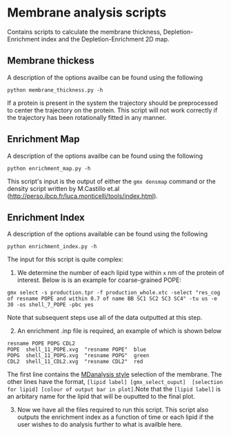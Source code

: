 # Membrane analysis scripts
Contains scripts to calculate the membrane thickness, Depletion-Enrichment index and the Depletion-Enrichment 2D map.
## Membrane thickess
A description of the options availbe can be found using the following
```
python membrane_thickness.py -h
```
If a protein is present in the system the trajectory should be preprocessed to center the trajectory on the protein. This script will not work correctly if the trajectory has been rotationally fitted in any manner.

## Enrichment Map
A description of the options availbe can be found using the following
```
python enrichment_map.py -h
```
This script's input is the output of either the `gmx densmap` command or the density script written by M.Castillo et.al (http://perso.ibcp.fr/luca.monticelli/tools/index.html).

## Enrichment Index
A description of the options available can be found using the following
```
python enrichment_index.py -h
```
The input for this script is quite complex:
1. We determine the number of each lipid type within `x` nm of the protein of interest. Below is is an example for coarse-grained POPE:
```
gmx select -s production.tpr -f production_whole.xtc -select "res_cog of resname POPE and within 0.7 of name BB SC1 SC2 SC3 SC4" -tu us -e 30 -os shell_7_POPE -pbc yes
```
Note that subsequent steps use all of the data outputted at this step.

2. An enrichment .inp file is required, an example of which is shown below
```
resname POPE POPG CDL2
POPE  shell_11_POPE.xvg  "resname POPE"  blue
POPG  shell_11_POPG.xvg  "resname POPG"  green
CDL2  shell_11_CDL2.xvg  "resname CDL2"  red
```
The first line contains the [MDanalysis style](https://www.mdanalysis.org/) selection of the membrane. The other lines have the format, `[lipid label] [gmx_select_ouput]  [selection for lipid] [colour of output bar in plot]`.Note that the `[lipid label]` is an arbitary name for the lipid that will be ouputted to the final plot.

3. Now we have all the files required to run this script. This script also outputs the enrichment index as a function of time or each lipid if the user wishes to do analysis further to what is availble here.
